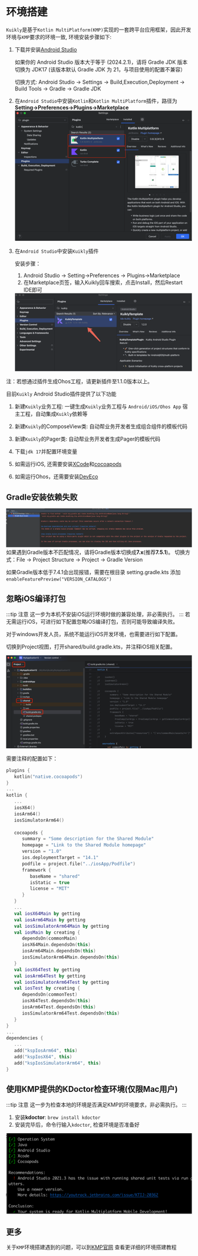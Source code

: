 # 环境搭建

``Kuikly``是基于``Kotlin MultiPlatform(KMP)``实现的一套跨平台应用框架，因此开发环境与``KMP``要求的环境一致, 环境安装步骤如下:

1. 下载并安装[Android Studio](https://developer.android.com/studio?hl=zh-cn)

    如果你的 Android Studio 版本大于等于 (2024.2.1)，请将 Gradle JDK 版本切换为 JDK17
    (该版本默认 Gradle JDK 为 21，与项目使用的配置不兼容）

    切换方式: Android Studio -> Settings -> Build,Execution,Deployment -> Build Tools -> Gradle -> Gradle JDK
2. 在``Android Studio``中安装``Kotlin``和``Kotlin MultiPlatform``插件，路径为**Setting->Preferences->Plugins->Marketplace**
   ![安装kotlin和kmp插件](../DevGuide/img/kotlin_and_kmm_plugin.png)
3. 在``Android Studio``中安装``Kuikly``插件

   安装步骤：
   
   1. Android Studio -> Setting->Preferences -> Plugins->Marketplace
   2. 在Marketplace页签，输入Kuikly回车搜索，点击Install，然后Restart IDE即可

   <div align="center">
      <img src="./img/plugin_load.png">
   </div>

注：若想通过插件生成Ohos工程，请更新插件至1.1.0版本以上。
   
   目前``Kuikly`` Android Studio插件提供了以下功能

   1. 新建``Kuikly``业务工程: 一键生成``Kuikly``业务工程与 `Android/iOS/Ohos App` 宿主工程，自动集成``Kuikly``依赖等
   2. 新建``Kuikly``的ComposeView类: 自动帮业务开发者生成组合组件的模板代码
   3. 新建``Kuikly``的Pager类: 自动帮业务开发者生成Pager的模板代码

4. 下载``jdk 17``并配置环境变量
5. 如需运行iOS, 还需要安装[XCode](https://developer.apple.com/xcode/)和[cocoapods](https://cocoapods.org/)
6. 如需运行Ohos，还需要安装[DevEco](https://developer.huawei.com/consumer/cn/deveco-studio/)


## Gradle安装依赖失败
![](./img/gradle_version_error.png)
   如果遇到Gradle版本不匹配情况，请将Gradle版本切换成**7.x**(推荐**7.5.1**)。
   切换方式：File -> Project Structure -> Project -> Gradle Version
   
   如果Gradle版本低于7.4.1会出现报错，需要在根目录 setting.gradle.kts 添加 `enableFeaturePreview("VERSION_CATALOGS")`


## 忽略iOS编译打包

:::tip 注意
这一步为本机不安装iOS运行环境时做的兼容处理，非必需执行。
:::
若无需运行iOS，可进行如下配置忽略iOS编译打包，否则可能导致编译失败。

对于windows开发人员，系统不能运行iOS开发环境，也需要进行如下配置。

切换到Project视图，打开shared/build.gradle.kts，并注释iOS相关配置。

![忽略iOS编译打包](../DevGuide/img/ios_app_ignore.png)

需要注释的配置如下：
```kotlin
plugins {
   kotlin("native.cocoapods")
}
...
kotlin { 
   ...
   iosX64()
   iosArm64()
   iosSimulatorArm64()

   cocoapods {
      summary = "Some description for the Shared Module"
      homepage = "Link to the Shared Module homepage"
      version = "1.0"
      ios.deploymentTarget = "14.1"
      podfile = project.file("../iosApp/Podfile")
      framework {
         baseName = "shared"
         isStatic = true
         license = "MIT"
      }
   }
   ...
   val iosX64Main by getting
   val iosArm64Main by getting
   val iosSimulatorArm64Main by getting
   val iosMain by creating {
      dependsOn(commonMain)
      iosX64Main.dependsOn(this)
      iosArm64Main.dependsOn(this)
      iosSimulatorArm64Main.dependsOn(this)
   }
   val iosX64Test by getting
   val iosArm64Test by getting
   val iosSimulatorArm64Test by getting
   val iosTest by creating {
      dependsOn(commonTest)
      iosX64Test.dependsOn(this)
      iosArm64Test.dependsOn(this)
      iosSimulatorArm64Test.dependsOn(this)
   }
}
...
dependencies {
   ...
   add("kspIosArm64", this)
   add("kspIosX64", this)
   add("kspIosSimulatorArm64", this)
}
```

## 使用KMP提供的KDoctor检查环境(仅限Mac用户)

:::tip 注意
这一步为检查本地的环境是否满足KMP的环境要求，非必需执行。
:::

1. 安装**kdoctor**: ``brew install kdoctor``
2. 安装完毕后，命令行输入``kdoctor``, 检查环境是否准备好

![kdoctor检查](../DevGuide/img/kdoctor_check.png)

## 更多

关于``KMP``环境搭建遇到的问题，可以到[KMP官网](https://www.jetbrains.com/help/kotlin-multiplatform-dev/multiplatform-setup.html#check-your-environment)
查看更详细的环境搭建教程